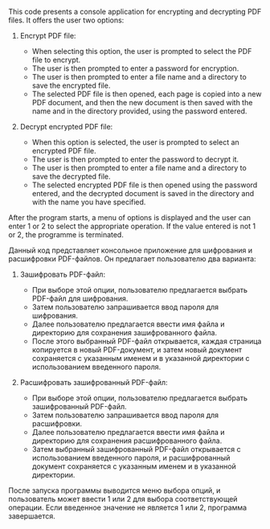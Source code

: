 This code presents a console application for encrypting and decrypting PDF files. It offers the user two 
options:

1. Encrypt PDF file:
   - When selecting this option, the user is prompted to select the PDF file to encrypt.
   - The user is then prompted to enter a password for encryption.
   - The user is then prompted to enter a file name and a directory to save the encrypted file.
   - The selected PDF file is then opened, each page is copied into a new PDF document, and then the new document
     is then saved with the name and in the directory provided, using the password entered.

2. Decrypt encrypted PDF file:
   - When this option is selected, the user is prompted to select an encrypted PDF file.
   - The user is then prompted to enter the password to decrypt it.
   - The user is then prompted to enter a file name and a directory to save the decrypted file.
   - The selected encrypted PDF file is then opened using the password entered, and the decrypted document 
     is saved in the directory and with the name you have specified.

After the program starts, a menu of options is displayed and the user can enter 1 or 2 to select the appropriate 
operation. If the value entered is not 1 or 2, the programme is terminated.




Данный код представляет консольное приложение для шифрования и расшифровки PDF-файлов. Он предлагает пользователю два 
варианта:

1. Зашифровать PDF-файл:
   - При выборе этой опции, пользователю предлагается выбрать PDF-файл для шифрования.
   - Затем пользователю запрашивается ввод пароля для шифрования.
   - Далее пользователю предлагается ввести имя файла и директорию для сохранения зашифрованного файла.
   - После этого выбранный PDF-файл открывается, каждая страница копируется в новый PDF-документ, и затем новый документ
     сохраняется с указанным именем и в указанной директории с использованием введенного пароля.

2. Расшифровать зашифрованный PDF-файл:
   - При выборе этой опции, пользователю предлагается выбрать зашифрованный PDF-файл.
   - Затем пользователю запрашивается ввод пароля для расшифровки.
   - Далее пользователю предлагается ввести имя файла и директорию для сохранения расшифрованного файла.
   - Затем выбранный зашифрованный PDF-файл открывается с использованием введенного пароля, и расшифрованный документ 
     сохраняется с указанным именем и в указанной директории.

После запуска программы выводится меню выбора опций, и пользователь может ввести 1 или 2 для выбора соответствующей 
операции. Если введенное значение не является 1 или 2, программа завершается.